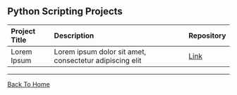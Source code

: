 ## Python Scripting Projects

| Project Title | Description                                             | Repository |
| :------------ | :------------------------------------------------------ | :--------- |
| Lorem Ipsum   | Lorem ipsum dolor sit amet, consectetur adipiscing elit | [Link]()   |

---
[Back To Home](../README.md)